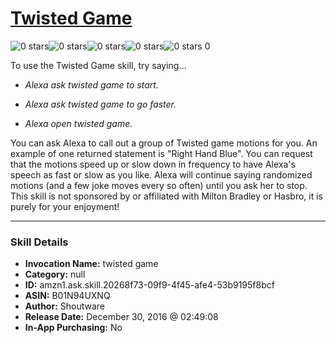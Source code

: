 # [Twisted Game](http://alexa.amazon.com/#skills/amzn1.ask.skill.20268f73-09f9-4f45-afe4-53b9195f8bcf)
![0 stars](../../images/ic_star_border_black_18dp_1x.png)![0 stars](../../images/ic_star_border_black_18dp_1x.png)![0 stars](../../images/ic_star_border_black_18dp_1x.png)![0 stars](../../images/ic_star_border_black_18dp_1x.png)![0 stars](../../images/ic_star_border_black_18dp_1x.png) 0

To use the Twisted Game skill, try saying...

* *Alexa ask twisted game to start.*

* *Alexa ask twisted game to go faster.*

* *Alexa open twisted game.*

You can ask Alexa to call out a group of Twisted game motions for you.  An example of one returned statement is "Right Hand Blue".  You can request that the motions speed up or slow down in frequency to have Alexa's speech as fast or slow as you like.  Alexa will continue saying randomized motions (and a few joke moves every so often) until you ask her to stop.
This skill is not sponsored by or affiliated with Milton Bradley or Hasbro, it is purely for your enjoyment!

***

### Skill Details

* **Invocation Name:** twisted game
* **Category:** null
* **ID:** amzn1.ask.skill.20268f73-09f9-4f45-afe4-53b9195f8bcf
* **ASIN:** B01N94UXNQ
* **Author:** Shoutware
* **Release Date:** December 30, 2016 @ 02:49:08
* **In-App Purchasing:** No
